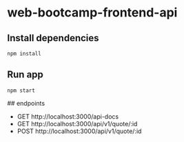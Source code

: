 
# web-bootcamp-frontend-api

## Install dependencies

```
npm install
```

## Run app

```
npm start
```

## endpoints

 - GET http://localhost:3000/api-docs
 - GET http://localhost:3000/api/v1/quote/:id
 - POST http://localhost:3000/api/v1/quote/:id
